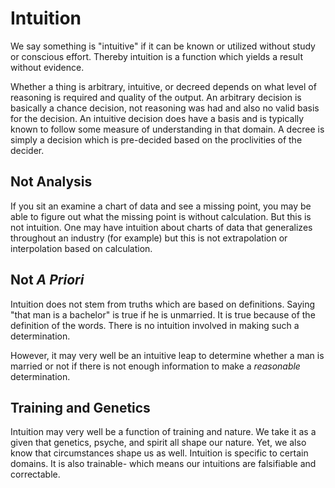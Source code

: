 # Intuition

We say something is "intuitive" if it can be known or utilized without study or conscious effort.
Thereby intuition is a function which yields a result without evidence.

Whether a thing is arbitrary, intuitive, or decreed depends on what level of reasoning is required and quality of the output.
An arbitrary decision is basically a chance decision, not reasoning was had and also no valid basis for the decision.
An intuitive decision does have a basis and is typically known to follow some measure of understanding in that domain.
A decree is simply a decision which is pre-decided based on the proclivities of the decider.


## Not Analysis

If you sit an examine a chart of data and see a missing point, you may be able to figure out what the missing point is without calculation.
But this is not intuition.
One may have intuition about charts of data that generalizes throughout an industry (for example) but this is not extrapolation or interpolation based on calculation.


## Not _A Priori_

Intuition does not stem from truths which are based on definitions.
Saying "that man is a bachelor" is true if he is unmarried.
It is true because of the definition of the words.
There is no intuition involved in making such a determination.

However, it may very well be an intuitive leap to determine whether a man is married or not if there is not enough information to make a _reasonable_ determination.


## Training and Genetics

Intuition may very well be a function of training and nature.
We take it as a given that genetics, psyche, and spirit all shape our nature.
Yet, we also know that circumstances shape us as well.
Intuition is specific to certain domains.
It is also trainable- which means our intuitions are falsifiable and correctable.

